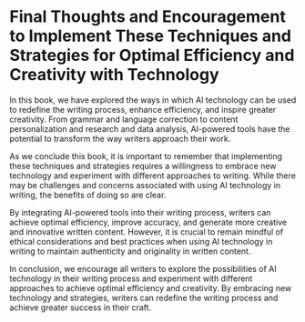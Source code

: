 Final Thoughts and Encouragement to Implement These Techniques and Strategies for Optimal Efficiency and Creativity with Technology
===============================================================================================================================================

In this book, we have explored the ways in which AI technology can be used to redefine the writing process, enhance efficiency, and inspire greater creativity. From grammar and language correction to content personalization and research and data analysis, AI-powered tools have the potential to transform the way writers approach their work.

As we conclude this book, it is important to remember that implementing these techniques and strategies requires a willingness to embrace new technology and experiment with different approaches to writing. While there may be challenges and concerns associated with using AI technology in writing, the benefits of doing so are clear.

By integrating AI-powered tools into their writing process, writers can achieve optimal efficiency, improve accuracy, and generate more creative and innovative written content. However, it is crucial to remain mindful of ethical considerations and best practices when using AI technology in writing to maintain authenticity and originality in written content.

In conclusion, we encourage all writers to explore the possibilities of AI technology in their writing process and experiment with different approaches to achieve optimal efficiency and creativity. By embracing new technology and strategies, writers can redefine the writing process and achieve greater success in their craft.
